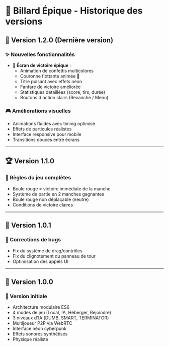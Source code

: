 # 🎱 Billard Épique - Historique des versions

## 🚀 Version 1.2.0 (Dernière version)
### ✨ Nouvelles fonctionnalités
- **🎉 Écran de victoire épique** :
  - Animation de confettis multicolores
  - Couronne flottante animée 👑
  - Titre pulsant avec effets néon
  - Fanfare de victoire améliorée
  - Statistiques détaillées (score, tirs, durée)
  - Boutons d'action clairs (Revanche / Menu)

### 🎮 Améliorations visuelles
- Animations fluides avec timing optimisé
- Effets de particules réalistes
- Interface responsive pour mobile
- Transitions douces entre écrans

---

## 🏆 Version 1.1.0
### 🎯 Règles du jeu complètes
- Boule rouge = victoire immédiate de la manche
- Système de partie en 2 manches gagnantes
- Boule rouge non déplaçable (neutre)
- Conditions de victoire claires

---

## 🔧 Version 1.0.1
### 🐛 Corrections de bugs
- Fix du système de drag/contrôles
- Fix du clignotement du panneau de tour
- Optimisation des appels UI

---

## 🎱 Version 1.0.0
### 🚀 Version initiale
- Architecture modulaire ES6
- 4 modes de jeu (Local, IA, Héberger, Rejoindre)
- 3 niveaux d'IA (DUMB, SMART, TERMINATOR)
- Multijoueur P2P via WebRTC
- Interface néon cyberpunk
- Effets sonores synthétisés
- Physique réaliste
